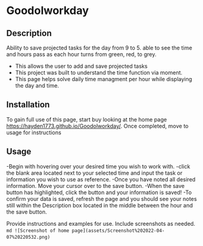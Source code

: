 # Goodolworkday


## Description

Ability to save projected tasks for the day from 9 to 5. able to see the time and hours pass as each hour turns from green, red, to grey.

- This allows the user to add and save projected tasks
- This project was built to understand the time function via moment.
- This page helps solve daily time managment per hour while displaying the day and time.


## Installation

To gain full use of this page, start buy looking at the home page
https://hayden1773.github.io/Goodolworkday/. Once completed, move to usage for instructions


## Usage

-Begin with hovering over your desired time you wish to work with.
-click the blank area located next to your selected time and input the task
or information you wish to use as reference. 
-Once you have noted all desired information. Move your cursor over to the save button.
-When the save button has highlighted, click the button and your information is saved!
-To confirm your data is saved, refresh the page and you should see your notes still within the Description box located in the middle between the hour and the save button.

Provide instructions and examples for use. Include screenshots as needed.
    ```md
    ![Screenshot of home page](assets/Screenshot%202022-04-07%20220532.png)
    ```




